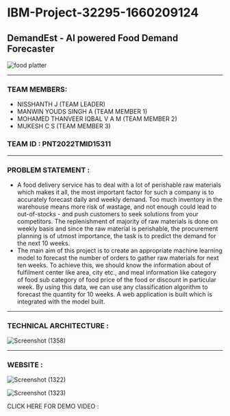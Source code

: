 # IBM-Project-32295-1660209124
## DemandEst - AI powered Food Demand Forecaster


![food platter](https://user-images.githubusercontent.com/96964395/202861182-11f1c39b-716e-4633-9276-f13e76571fcd.jpg)



***
### TEAM MEMBERS:
* NISSHANTH J (TEAM LEADER)
* MANWIN YOUDS SINGH A (TEAM MEMBER 1)
* MOHAMED THANVEER IQBAL V A M (TEAM MEMBER 2)
* MUKESH C S (TEAM MEMBER 3)


### TEAM ID : PNT2022TMID15311
***

### PROBLEM STATEMENT :

* A food delivery service has to deal with a lot of perishable raw materials which makes it all, the most important factor for such a company is to accurately forecast daily and weekly demand. Too much inventory in the warehouse means more risk of wastage, and not enough could lead to out-of-stocks - and push customers to seek solutions from your competitors. The replenishment of majority of raw materials is done on weekly basis and since the raw material is perishable, the procurement planning is of utmost importance, the task is to predict the demand for the next 10 weeks. 	
* The main aim of this project is to create an appropriate machine learning model to forecast the number of orders to gather raw materials for next ten weeks. To achieve this, we should know the information about of fulfilment center like area, city etc., and meal information like category of food sub category of food price of the food or discount in particular week. By using this data, we can use any classification algorithm to forecast the quantity for 10 weeks. A web application is built which is integrated with the model built.

***

### TECHNICAL ARCHITECTURE :

![Screenshot (1358)](https://user-images.githubusercontent.com/96964395/202849468-0b4bfe82-22c6-4ea5-9736-322387aa04fe.png)


***

### WEBSITE :

![Screenshot (1322)](https://user-images.githubusercontent.com/96964395/202849555-4ad5a8ed-2642-453a-9b65-7b48f74acec8.png)
 
 
![Screenshot (1323)](https://user-images.githubusercontent.com/96964395/202849614-35d4b2c0-97dc-4c29-a1d2-8fae596d1c33.png)

 
 
 CLICK HERE FOR DEMO VIDEO :
 
